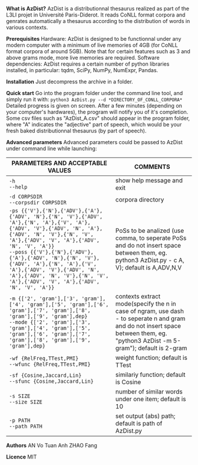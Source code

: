 **What is AzDist?**
AzDist is a distributionnal thesaurus realized as part of the L3LI projet in Université Paris-Diderot. It reads CoNLL format corpora and genrates automatically a thesaurus according to the distribution of words in various contexts.

**Prerequisites**
Hardware: AzDist is designed to be functionnal under any modern computer with a minimum of live memories of 4GB (for CoNLL format corpora of around 5GB). Note that for certain features such as 3 and above grams mode, more live memories are required.
Software dependencies: AzDist requires a certain number of python libraries installed, in particular: tqdm, SciPy, NumPy, NumExpr, Pandas.

**Installation**
Just decompress the archive in a folder.

**Quick start**
Go into the program folder under the command line tool, and simply run it with:
`python3 AzDist.py --d *DIRECTORY_OF_CONLL_CORPORA*`
Detailed progress is given on screen. After a few minutes (depending on your computer's hardwares), the program will notify you of it's completion. Some csv files such as "AzDist_A.csv" should appear in the program folder, where "A" indicates the "adjective" part of speech, which would be your fresh baked distributionnal thesaurus (by part of speech).

**Advanced parameters**
Advanced parameters could be passed to AzDist under command line while launching:

| PARAMETERS AND ACCEPTABLE VALUES                             | COMMENTS                                                     |
| ------------------------------------------------------------ | ------------------------------------------------------------ |
| `-h` <br />`--help`                                          | show help message and exit                                   |
| `-d CORPSDIR`<br />`--corpsdir CORPSDIR`                     | corpora directory                                            |
| `-ps {{'V'},{'N'},{'ADV'},{'A'},{'ADV', 'N'},{'N', 'V'},{'ADV', 'A'},{'N', 'A'},{'V', 'A'},{'ADV', 'V'},{'ADV', 'N', 'A'},{'ADV', 'N', 'V'},{'N', 'V', 'A'},{'ADV', 'V', 'A'},{'ADV', 'N', 'V', 'A'}}`<br />`--poss {{'V'},{'N'},{'ADV'},{'A'},{'ADV', 'N'},{'N', 'V'},{'ADV', 'A'},{'N', 'A'},{'V', 'A'},{'ADV', 'V'},{'ADV', 'N', 'A'},{'ADV', 'N', 'V'},{'N', 'V', 'A'},{'ADV', 'V', 'A'},{'ADV', 'N', 'V', 'A'}}` | PoSs to be analized (use comma, to seperate PoSs and do not insert space between them, eg. python3 AzDist.py - c A, V); default is A,ADV,N,V |
| `-m {['2', 'gram'],['3', 'gram'],['4', 'gram'],['5', 'gram'],['6', 'gram'],['7', 'gram'],['8', 'gram'],['9', 'gram'],dep}`<br />`--mode {['2', 'gram'],['3', 'gram'],['4', 'gram'],['5', 'gram'],['6', 'gram'],['7', 'gram'],['8', 'gram'],['9', 'gram'],dep}` | contexts extract mode(specify the n in case of ngram, use dash - to seperate n and gram and do not insert space between them, eg. "python3 AzDist -m 5-gram"); default is 2-gram |
| `-wf {RelFreq,TTest,PMI}`<br />`--wfunc {RelFreq,TTest,PMI}` | weight function; default is TTest                            |
| `-sf {Cosine,Jaccard,Lin}`<br />`--sfunc {Cosine,Jaccard,Lin}` | similariy function; default is Cosine                        |
| `-s SIZE`<br />`--size SIZE`                                 | number of similar words under one item; default is 10        |
| `-p PATH`<br />`--path PATH`                                 | set output (abs) path; default is path of AzDist.py          |

**Authors**
AN Vo Tuan Anh
ZHAO Fang

**Licence**
MIT
